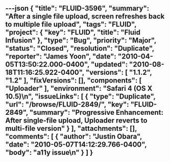 ---json
{
  "title": "FLUID-3596",
  "summary": "After a single file upload, screen refreshes back to multiple file upload",
  "tags": "FLUID",
  "project": {
    "key": "FLUID",
    "title": "Fluid Infusion"
  },
  "type": "Bug",
  "priority": "Major",
  "status": "Closed",
  "resolution": "Duplicate",
  "reporter": "James Yoon",
  "date": "2010-04-05T13:50:22.000-0400",
  "updated": "2010-08-18T11:16:25.922-0400",
  "versions": [
    "1.1.2",
    "1.2"
  ],
  "fixVersions": [],
  "components": [
    "Uploader"
  ],
  "environment": "Safari 4 (OS X 10.5)\n",
  "issueLinks": [
    {
      "type": "Duplicate",
      "url": "/browse/FLUID-2849/",
      "key": "FLUID-2849",
      "summary": "Progressive Enhancement: After single-file upload, Uploader reverts to multi-file version"
    }
  ],
  "attachments": [],
  "comments": [
    {
      "author": "Justin Obara",
      "date": "2010-05-07T14:12:29.766-0400",
      "body": "a11y issue\n"
    }
  ]
}
---

        
